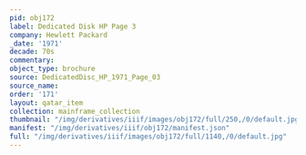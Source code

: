 ```yaml
---
pid: obj172
label: Dedicated Disk HP Page 3
company: Hewlett Packard
_date: '1971'
decade: 70s
commentary:
object_type: brochure
source: DedicatedDisc_HP_1971_Page_03
source_name:
order: '171'
layout: qatar_item
collection: mainframe_collection
thumbnail: "/img/derivatives/iiif/images/obj172/full/250,/0/default.jpg"
manifest: "/img/derivatives/iiif/obj172/manifest.json"
full: "/img/derivatives/iiif/images/obj172/full/1140,/0/default.jpg"
---
```

